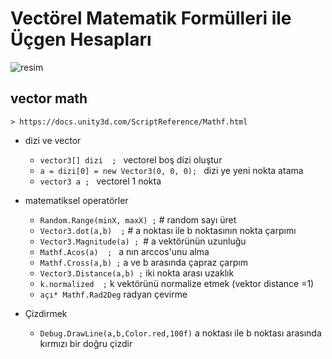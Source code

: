 # Vectörel Matematik Formülleri ile Üçgen Hesapları

![resim](https://images.squarespace-cdn.com/content/5c8c4dd190f904ba4fd6c023/1559766069525-6W7SD5K94SG4YHT7CYZX/shutterstock_795328972.jpg?format=1500w&content-type=image%2Fjpeg)

## vector math
	> https://docs.unity3d.com/ScriptReference/Mathf.html
+ dizi ve vector 

	+ `vector3[] dizi  ; ` 					vectorel boş dizi oluştur 	
	+ `a = dizi[0] = new Vector3(0, 0, 0); `	dizi ye yeni nokta atama  
	+ `vector3 a ; `						 	vectorel 1 nokta   
 
+ matematiksel operatörler
 
 	+ `Random.Range(minX, maxX) ;` # 		random sayı üret
 	+ `Vector3.dot(a,b)  ;` #          	a noktası ile b noktasının nokta çarpımı
 	+ `Vector3.Magnitude(a) ; `#       	a vektörünün uzunluğu   
 	+ `Mathf.Acos(a)  ; `					a nın arccos'unu alma  
 	+ `Mathf.Cross(a,b) ;`            	a ve b arasında çapraz çarpım
 	+ `Vector3.Distance(a,b) ;` 			iki nokta arası uzaklık
 	+ `k.normalized  ;`					k vektörünü normalize etmek (vektor distance =1)
 	+ `açı* Mathf.Rad2Deg`				radyan çevirme

+ Çizdirmek

	+ `Debug.DrawLine(a,b,Color.red,100f)`	a noktası ile b noktası arasında kırmızı bir doğru çizdir